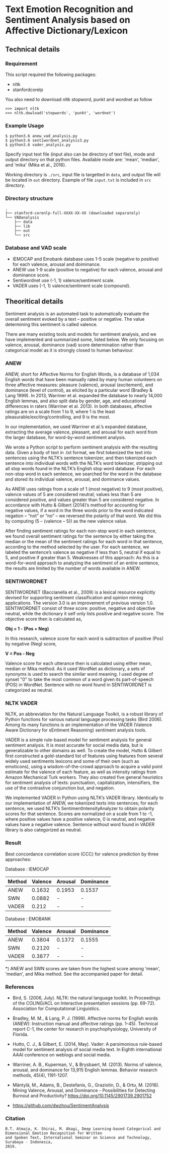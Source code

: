 # Text Emotion Recognition and Sentiment Analysis based on Affective Dictionary/Lexicon

## Technical details
### Requirement
This script required the following packages:
- nltk
- stanfordcorelp

You also need to download nltk stopword, punkt and wordnet as follow

    >>> import nltk
    >>> nltk.dowload('stopwords', 'punkt', 'wordnet')

### Example Usage
    $ python3.6 anew_vad_analysis.py
    $ python3.6 sentiwordnet_analysis3.py
    $ python3.6 vader_analysis.py
    
Specify input text file (input also can be directory of text file), mode and output directory on that python files. Available mode are: 'mean', 'median', and 'mika' (Mika et al., 2016).

Working directory is `./src`, input file is targetted in `data`, and output file will be located in `out` directory. Example of file `input.txt` is included in `src` directory.

### Directory structure
```
.
├── stanford-corenlp-full-XXXX-XX-XX (downloaded separately)
└── VADanalysis
    ├── data
    ├── lib
    ├── out
    └── src
```
### Database and VAD scale
 - IEMOCAP and Emobank database uses 1-5 scale (negative to positive) for each valence, arousal and doiminance.
 - ANEW use 1-9 scale (positive to negative) for each valence, arousal and dominance score.
 - Sentiwordnet use (-1, 1) valence/sentiment scale.
 - VADER uses (-1, 1) valence/sentiment scale (compound).

## Theoritical details
Sentiment analysis is an automated task to automatically evaluate the overall sentiment evoked by a text – positive or negative. The value determining this sentiment is called valence.

There are many existing tools and models for sentiment analysis, and we have implemented and summarized some, listed below. We only focusing on valence, arousal, dominance (vad) score determination rather than categorical model as it is strongly closed to human behaviour.

### ANEW

ANEW, short for Affective Norms for English Words, is a database of 1,034 English words that have been manually rated by many human volunteers on three affective measures: pleasure (valence), arousal (excitement), and dominance (level of control), as elicited by a particular word (Bradley & Lang 1999). In 2013, Warriner et al. expanded the database to nearly 14,000 English lemmas, and also split data by gender, age, and educational differences in raters (Warriner et al. 2013). In both databases, affective ratings are on a scale from 1 to 9, where 1 is the least pleasurable/exciting/controlling, and 9 is the most.

In our implementation, we used Warriner et al.’s expanded database, extracting the average valence, pleasant, and arousal for each word from the larger database, for word-by-word sentiment analysis.

We wrote a Python script to perform sentiment analysis with the resulting data. Given a body of text in .txt format, we first tokenized the text into sentences using the NLTK’s sentence tokenizer, and then tokenized each sentence into individual words with the NLTK’s word tokenizer, stripping out all stop words found in the NLTK’s English stop word database. For each non-stop word in each sentence, we searched for the word in the database and stored its individual valence, arousal, and dominance values.

As ANEW uses ratings from a scale of 1 (most negative) to 9 (most positive), valence values of 5 are considered neutral; values less than 5 are considered positive, and values greater than 5 are considered negative. In accordance with Hutto & Gilbert (2014)’s method for accounting for negative values, if a word in the three words prior to the word indicated negation – “not” or “no” – we reversed the polarity of that word. We did this by computing (5 – (valence – 5)) as the new valence value.

After finding sentiment ratings for each non-stop word in each sentence, we found overall sentiment ratings for the sentence by either taking the median or the mean of the sentiment ratings for each word in that sentence, according to the method selected by the user. For each sentence, we labeled the sentence’s valence as negative if less than 5, neutral if equal to 5, and positive if greater than 5.
Weaknesses of this approach: As this is a word-for-word approach to analyzing the sentiment of an entire sentence, the results are limited by the number of words available in ANEW.

### SENTIWORDNET
SENTIWORDNET (Baccianella et al., 2009) is a lexical resource explicitly devised for supporting sentiment classification and opinion mining applications. The version 3.0 is an improvement of previous version 1.0. SENTIWORDNET consist of three score: positive, negative and objective neutral, while the dictionary it self only lists positive and negative score. The objective score then is calculated as, 

**Obj = 1 - (Pos + Neg)**

In this research, valence score for each word is subtraction of positive (Pos) by negative (Neg) score,

**V = Pos - Neg**

Valence score for each utterance then is calculated using either mean, median or Mika method. As it used WordNet as dictionary, a sets of synonyms is used to search the similar word meaning. I used degree of synset "0" to take the most common of a word given its part-of-speech (POS) in WordNet. Sentence with no word found in SENTIWORDNET is categorized as neutral.

### NLTK VADER
NLTK, an abbreviation for the Natural Language Toolkit, is a robust library of Python functions for various natural language processing tasks (Bird 2006). Among its many functions is an implementation of the VADER (Valence Aware Dictionary for sEntiment Reasoning) sentiment analysis tools.

VADER is a simple rule-based model for sentiment analysis for general sentiment analysis. It is most accurate for social media data, but is generalizable to other domains as well. To create the model, Hutto & Gilbert first constructed a gold-standard list of features using features from several widely used sentiments lexicons and some of their own (such as emoticons), using a wisdom-of-the-crowd approach to acquire a valid point estimate for the valence of each feature, as well as intensity ratings from Amazon Mechanical Turk workers. They also created five general heuristics for sentiment analysis of texts: punctuation, capitalization, intensifiers, the use of the contrastive conjunction but, and negation.

We implemented VADER in Python using NLTK’s VADER library. Identically to our implementation of ANEW, we tokenized texts into sentences; for each sentence, we used NLTK’s SentimentIntensityAnalyzer to obtain polarity scores for that sentence. Scores are normalized on a scale from 1 to -1, where positive values have a positive valence, 0 is neutral, and negative values have a negative valence. Sentence without word found in VADER library is also categorized as neutral.

### Result
Best concordance correlation score (CCC) for valence prediction by three approaches:

Database : IEMOCAP

|   Method  |   Valence |   Arousal |   Dominance   |
|-----------|-----------|-----------|---------------|
|ANEW       | 0.1632    | 0.1953    | 0.1537        |
|SWN        | 0.0882    | -         | -             |
|VADER      | 0.212     | -         | -             |


Database : EMOBANK

|   Method  |   Valence |   Arousal |   Dominance   |
|-----------|-----------|-----------|---------------|
|ANEW       | 0.3804    | 0.1372    | 0.1555        |
|SWN        | 0.2120    |  -        | -             |
|VADER      | 0.3877    |  -        | -             |


*) ANEW and SWN scores are taken from the highest score among 'mean', 'median', and Mika method. See the accompanied paper for detail.

### References
- Bird, S. (2006, July). NLTK: the natural language toolkit. In Proceedings of the COLING/ACL
on Interactive presentation sessions (pp. 69-72). Association for Computational
Linguistics.

- Bradley, M. M., & Lang, P. J. (1999). Affective norms for English words (ANEW): Instruction
manual and affective ratings (pp. 1-45). Technical report C-1, the center for research in
psychophysiology, University of Florida.

- Hutto, C. J., & Gilbert, E. (2014, May). Vader: A parsimonious rule-based model for sentiment
analysis of social media text. In Eighth international AAAI conference on weblogs and
social media.

- Warriner, A. B., Kuperman, V., & Brysbaert, M. (2013). Norms of valence, arousal, and
dominance for 13,915 English lemmas. Behavior research methods, 45(4), 1191-1207.

- Mäntylä, M., Adams, B., Destefanis, G., Graziotin, D., & Ortu, M. (2016). Mining Valence, Arousal, and Dominance - Possibilities for Detecting Burnout and Productivity? https://doi.org/10.1145/2901739.2901752

- https://github.com/dwzhou/SentimentAnalysis

### Citation
```
B.T. Atmaja, K. Shirai, M. Akagi, Deep Learning-based Categorical and
Dimensional Emotion Recognition for Written
and Spoken Text, International Seminar on Science and Technology, Surabaya - Indonesia, 
2019.
```

